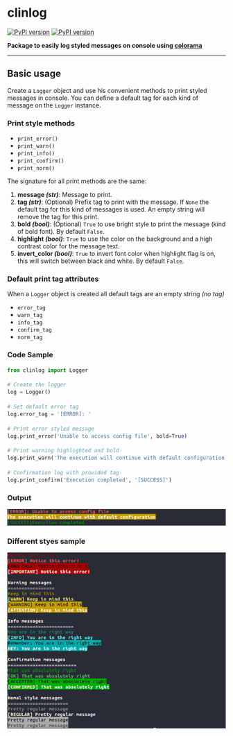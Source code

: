 # clinlog

[![PyPI version](https://badge.fury.io/py/clinlog.svg)](https://badge.fury.io/py/clinlog)
[![PyPI version](https://img.shields.io/github/license/salpreh/clinlog.svg)](https://img.shields.io/github/license/salpreh/clinlog.svg)

**Package to easily log styled messages on console using [colorama](https://github.com/tartley/colorama)**

---
## Basic usage
Create a `Logger` object and use his convenient methods to print styled messages in console. You can define a default tag for each kind of message on the `Logger` instance.

### Print style methods
- `print_error()`
- `print_warn()`
- `print_info()`
- `print_confirm()`
- `print_norm()`

The signature for all print methods are the same:
1. **message _(str)_**: Message to print.
2. **tag _(str)_**: (Optional) Prefix tag to print with the message. If `None` the default tag for this kind of messages is used. An empty string will remove the tag for this print.
3. **bold _(bool)_**: (Optional) `True` to use bright style to print the message (kind of bold font). By default `False`.
4. **highlight _(bool)_**: `True` to use the color on the background and a high contrast color for the message text.
5. **invert_color _(bool)_**: `True` to invert font color when highlight flag is on, this will switch between black and white. By default `False`.

### Default print tag attributes
When a `Logger` object is created all default tags are an empty string _(no tag)_
- `error_tag`
- `warn_tag`
- `info_tag`
- `confirm_tag`
- `norm_tag`

### Code Sample
```py
from clinlog import Logger

# Create the logger
log = Logger()

# Set default error tag
log.error_tag = '[ERROR]: '

# Print error styled message
log.print_error('Unable to access config file', bold=True)

# Print warning highlighted and bold
log.print_warn('The execution will continue with default configuration', None, True, True)

# Confirmation log with provided tag
log.print_confirm('Execution completed', '[SUCCESS]')
```

### Output
<img src="https://raw.githubusercontent.com/salpreh/clinlog/master/assets/output.png" alt="tree_output">

### Different styes sample
<img src="https://raw.githubusercontent.com/salpreh/clinlog/master/assets/sample.png" alt="tree_output">
